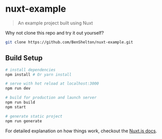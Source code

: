 # nuxt-example

> An example project built using Nuxt

Why not clone this repo and try it out yourself?

``` bash
git clone https://github.com/BenShelton/nuxt-example.git
```

## Build Setup

``` bash
# install dependencies
npm install # Or yarn install

# serve with hot reload at localhost:3000
npm run dev

# build for production and launch server
npm run build
npm start

# generate static project
npm run generate
```

For detailed explanation on how things work, checkout the [Nuxt.js docs](https://github.com/nuxt/nuxt.js).
